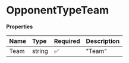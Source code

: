 # OpponentTypeTeam

**Properties**

| Name | Type   | Required | Description |
| :--- | :----- | :------- | :---------- |
| Team | string | ✅       | "Team"      |
